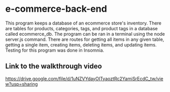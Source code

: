 # e-commerce-back-end

This program keeps a database of an ecommerce store's inventory. There are tables for products, categories, tags, and product tags in a database called ecommerce_db. The program can be ran in a terminal using the node server.js command. There are routes for getting all items in any given table, getting a single item, creating items, deleting items, and updating items. Testing for this program was done in Insomnia.

## Link to the walkthrough video

https://drive.google.com/file/d/1uNZVYdayOITyaoztRc2YamiSrEcdC_tw/view?usp=sharing